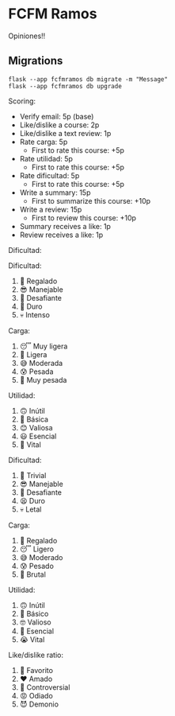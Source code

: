 # FCFM Ramos

Opiniones!!


## Migrations

```
flask --app fcfmramos db migrate -m "Message"
flask --app fcfmramos db upgrade
```

Scoring:

- Verify email: 5p (base)
- Like/dislike a course: 2p
- Like/dislike a text review: 1p
- Rate carga: 5p
  - First to rate this course: +5p
- Rate utilidad: 5p
  - First to rate this course: +5p
- Rate dificultad: 5p
  - First to rate this course: +5p
- Write a summary: 15p
  - First to summarize this course: +10p
- Write a review: 15p
  - First to review this course: +10p
- Summary receives a like: 1p
- Review receives a like: 1p


Dificultad:

Dificultad:
1. 🎁 Regalado
2. 😎 Manejable
3. 😬 Desafiante
4. 🤯 Duro
5. 💀 Intenso

Carga:
1. 😴 Muy ligera
2. 🥱 Ligera
3. 😅 Moderada
4. 😰 Pesada
5. 🥵 Muy pesada

Utilidad:
1. 🙃 Inútil
2. 🙂 Básica
3. 😊 Valiosa
4. 😃 Esencial
5. 🤩 Vital



Dificultad:
1. 🥱 Trivial
2. 😎 Manejable
3. 😬 Desafiante
4. 😫 Duro
5. 💀 Letal

Carga:
1. 🎁 Regalado
2. 😴 Ligero
3. 😅 Moderado
4. 😰 Pesado
5. 🥵 Brutal

Utilidad:
1. 🙃 Inútil
2. 🙂 Básico
3. 🤓 Valioso
4. 🧠 Esencial
5. 😭 Vital

Like/dislike ratio:
1. 💖 Favorito
2. ❤ Amado
3. 🤔 Controversial
4. 😡 Odiado
5. 😈 Demonio